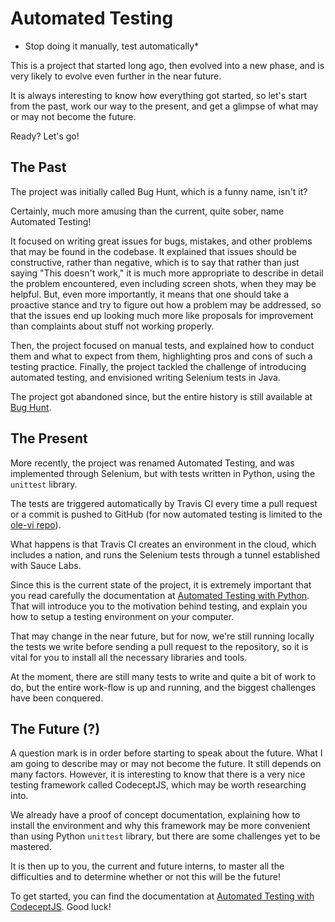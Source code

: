 # Automated Testing

* Stop doing it manually, test automatically*

This is a project that started long ago, then evolved into a new phase, and is very likely to evolve even further in the near future.

It is always interesting to know how everything got started, so let's start from the past, work our way to the present, and get a glimpse of what may or may not become the future.

Ready? Let's go!

## The Past

The project was initially called Bug Hunt, which is a funny name, isn't it?

Certainly, much more amusing than the current, quite sober, name Automated Testing!  

It focused on writing great issues for bugs, mistakes, and other problems that may be found in the codebase. It explained that issues should be constructive, rather than negative, which is to say that rather than just saying "This doesn't work," it is much more appropriate to describe in detail the problem encountered, even including screen shots, when they may be helpful. But, even more importantly, it means that one should take a proactive stance and try to figure out how a problem may be addressed, so that the issues end up looking much more like proposals for improvement than complaints about stuff not working properly.

Then, the project focused on manual tests, and explained how to conduct them and what to expect from them, highlighting pros and cons of such a testing practice. Finally, the project tackled the challenge of introducing automated testing, and envisioned writing Selenium tests in Java.

The project got abandoned since, but the entire history is still available at [Bug Hunt](bughunt.md).

## The Present

More recently, the project was renamed Automated Testing, and was implemented through Selenium, but with tests written in Python, using the `unittest` library.  

The tests are triggered automatically by Travis CI every time a pull request or a commit is pushed to GitHub (for now automated testing is limited to the [ole-vi repo](https://github.com/ole-vi/BeLL-Apps)).

What happens is that Travis CI creates an environment in the cloud, which includes a nation, and runs the Selenium tests through a tunnel established with Sauce Labs.

Since this is the current state of the project, it is extremely important that you read carefully the documentation at [Automated Testing with Python](automatedtestingpython.md). That will introduce you to the motivation behind testing, and explain you how to setup a testing environment on your computer.

That may change in the near future, but for now, we're still running locally the tests we write before sending a pull request to the repository, so it is vital for you to install all the necessary libraries and tools.

At the moment, there are still many tests to write and quite a bit of work to do, but the entire work-flow is up and running, and the biggest challenges have been conquered.

## The Future (?)

A question mark is in order before starting to speak about the future. What I am going to describe may or may not become the future. It still depends on many factors.
However, it is interesting to know that there is a very nice testing framework called CodeceptJS, which may be worth researching into.

We already have a proof of concept documentation, explaining how to install the environment and why this framework may be more convenient than using Python `unittest` library, but there are some challenges yet to be mastered.

It is then up to you, the current and future interns, to master all the difficulties and to determine whether or not this will be the future!

To get started, you can find the documentation at [Automated Testing with CodeceptJS](automatedtestingcodeceptjs.md). Good luck!